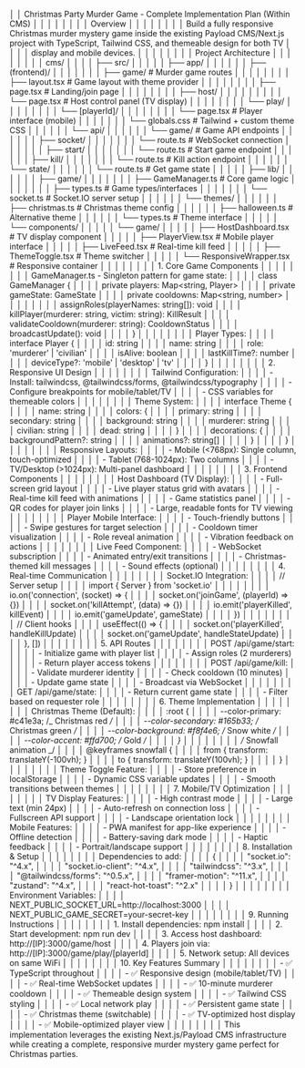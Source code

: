 │ │ Christmas Party Murder Game - Complete Implementation Plan (Within CMS) │ │
│ │ │ │
│ │ Overview │ │
│ │ │ │
│ │ Build a fully responsive Christmas murder mystery game inside the existing Payload CMS/Next.js project with TypeScript, Tailwind CSS, and themeable design for both TV │ │
│ │ display and mobile devices. │ │
│ │ │ │
│ │ Project Architecture │ │
│ │ │ │
│ │ cms/ │ │
│ │ ├── src/ │ │
│ │ │ ├── app/ │ │
│ │ │ │ ├── (frontend)/ │ │
│ │ │ │ │ ├── game/ # Murder game routes │ │
│ │ │ │ │ │ ├── layout.tsx # Game layout with theme provider │ │
│ │ │ │ │ │ ├── page.tsx # Landing/join page │ │
│ │ │ │ │ │ ├── host/ │ │
│ │ │ │ │ │ │ └── page.tsx # Host control panel (TV display) │ │
│ │ │ │ │ │ └── play/ │ │
│ │ │ │ │ │ └── [playerId]/ │ │
│ │ │ │ │ │ └── page.tsx # Player interface (mobile) │ │
│ │ │ │ │ └── globals.css # Tailwind + custom theme CSS │ │
│ │ │ │ └── api/ │ │
│ │ │ │ └── game/ # Game API endpoints │ │
│ │ │ │ ├── socket/ │ │
│ │ │ │ │ └── route.ts # WebSocket connection │ │
│ │ │ │ ├── start/ │ │
│ │ │ │ │ └── route.ts # Start game endpoint │ │
│ │ │ │ ├── kill/ │ │
│ │ │ │ │ └── route.ts # Kill action endpoint │ │
│ │ │ │ └── state/ │ │
│ │ │ │ └── route.ts # Get game state │ │
│ │ │ ├── lib/ │ │
│ │ │ │ ├── game/ │ │
│ │ │ │ │ ├── GameManager.ts # Core game logic │ │
│ │ │ │ │ ├── types.ts # Game types/interfaces │ │
│ │ │ │ │ └── socket.ts # Socket.IO server setup │ │
│ │ │ │ └── themes/ │ │
│ │ │ │ ├── christmas.ts # Christmas theme config │ │
│ │ │ │ ├── halloween.ts # Alternative theme │ │
│ │ │ │ └── types.ts # Theme interface │ │
│ │ │ └── components/ │ │
│ │ │ └── game/ │ │
│ │ │ ├── HostDashboard.tsx # TV display component │ │
│ │ │ ├── PlayerView.tsx # Mobile player interface │ │
│ │ │ ├── LiveFeed.tsx # Real-time kill feed │ │
│ │ │ ├── ThemeToggle.tsx # Theme switcher │ │
│ │ │ └── ResponsiveWrapper.tsx # Responsive container │ │
│ │ │ │
│ │ 1. Core Game Components │ │
│ │ │ │
│ │ GameManager.ts - Singleton pattern for game state: │ │
│ │ class GameManager { │ │
│ │ private players: Map<string, Player> │ │
│ │ private gameState: GameState │ │
│ │ private cooldowns: Map<string, number> │ │
│ │ │ │
│ │ assignRoles(playerNames: string[]): void │ │
│ │ killPlayer(murderer: string, victim: string): KillResult │ │
│ │ validateCooldown(murderer: string): CooldownStatus │ │
│ │ broadcastUpdate(): void │ │
│ │ } │ │
│ │ │ │
│ │ Player Types: │ │
│ │ interface Player { │ │
│ │ id: string │ │
│ │ name: string │ │
│ │ role: 'murderer' | 'civilian' │ │
│ │ isAlive: boolean │ │
│ │ lastKillTime?: number │ │
│ │ deviceType?: 'mobile' | 'desktop' | 'tv' │ │
│ │ } │ │
│ │ │ │
│ │ 2. Responsive UI Design │ │
│ │ │ │
│ │ Tailwind Configuration: │ │
│ │ - Install: tailwindcss, @tailwindcss/forms, @tailwindcss/typography │ │
│ │ - Configure breakpoints for mobile/tablet/TV │ │
│ │ - CSS variables for themeable colors │ │
│ │ │ │
│ │ Theme System: │ │
│ │ interface Theme { │ │
│ │ name: string │ │
│ │ colors: { │ │
│ │ primary: string │ │
│ │ secondary: string │ │
│ │ background: string │ │
│ │ murderer: string │ │
│ │ civilian: string │ │
│ │ dead: string │ │
│ │ } │ │
│ │ decorations: { │ │
│ │ backgroundPattern?: string │ │
│ │ animations?: string[] │ │
│ │ } │ │
│ │ } │ │
│ │ │ │
│ │ Responsive Layouts: │ │
│ │ - Mobile (<768px): Single column, touch-optimized │ │
│ │ - Tablet (768-1024px): Two columns │ │
│ │ - TV/Desktop (>1024px): Multi-panel dashboard │ │
│ │ │ │
│ │ 3. Frontend Components │ │
│ │ │ │
│ │ Host Dashboard (TV Display): │ │
│ │ - Full-screen grid layout │ │
│ │ - Live player status grid with avatars │ │
│ │ - Real-time kill feed with animations │ │
│ │ - Game statistics panel │ │
│ │ - QR codes for player join links │ │
│ │ - Large, readable fonts for TV viewing │ │
│ │ │ │
│ │ Player Mobile Interface: │ │
│ │ - Touch-friendly buttons │ │
│ │ - Swipe gestures for target selection │ │
│ │ - Cooldown timer visualization │ │
│ │ - Role reveal animation │ │
│ │ - Vibration feedback on actions │ │
│ │ │ │
│ │ Live Feed Component: │ │
│ │ - WebSocket subscription │ │
│ │ - Animated entry/exit transitions │ │
│ │ - Christmas-themed kill messages │ │
│ │ - Sound effects (optional) │ │
│ │ │ │
│ │ 4. Real-time Communication │ │
│ │ │ │
│ │ Socket.IO Integration: │ │
│ │ // Server setup │ │
│ │ import { Server } from 'socket.io' │ │
│ │ │ │
│ │ io.on('connection', (socket) => { │ │
│ │ socket.on('joinGame', (playerId) => {}) │ │
│ │ socket.on('killAttempt', (data) => {}) │ │
│ │ io.emit('playerKilled', killEvent) │ │
│ │ io.emit('gameUpdate', gameState) │ │
│ │ }) │ │
│ │ │ │
│ │ // Client hooks │ │
│ │ useEffect(() => { │ │
│ │ socket.on('playerKilled', handleKillUpdate) │ │
│ │ socket.on('gameUpdate', handleStateUpdate) │ │
│ │ }, []) │ │
│ │ │ │
│ │ 5. API Routes │ │
│ │ │ │
│ │ POST /api/game/start: │ │
│ │ - Initialize game with player list │ │
│ │ - Assign roles (2 murderers) │ │
│ │ - Return player access tokens │ │
│ │ │ │
│ │ POST /api/game/kill: │ │
│ │ - Validate murderer identity │ │
│ │ - Check cooldown (10 minutes) │ │
│ │ - Update game state │ │
│ │ - Broadcast via WebSocket │ │
│ │ │ │
│ │ GET /api/game/state: │ │
│ │ - Return current game state │ │
│ │ - Filter based on requester role │ │
│ │ │ │
│ │ 6. Theme Implementation │ │
│ │ │ │
│ │ Christmas Theme (Default): │ │
│ │ :root { │ │
│ │ --color-primary: #c41e3a; /_ Christmas red _/ │ │
│ │ --color-secondary: #165b33; /_ Christmas green _/ │ │
│ │ --color-background: #f8f4e6; /_ Snow white _/ │ │
│ │ --color-accent: #ffd700; /_ Gold _/ │ │
│ │ } │ │
│ │ │ │
│ │ /_ Snowfall animation _/ │ │
│ │ @keyframes snowfall { │ │
│ │ from { transform: translateY(-100vh); } │ │
│ │ to { transform: translateY(100vh); } │ │
│ │ } │ │
│ │ │ │
│ │ Theme Toggle Feature: │ │
│ │ - Store preference in localStorage │ │
│ │ - Dynamic CSS variable updates │ │
│ │ - Smooth transitions between themes │ │
│ │ │ │
│ │ 7. Mobile/TV Optimization │ │
│ │ │ │
│ │ TV Display Features: │ │
│ │ - High contrast mode │ │
│ │ - Large text (min 24px) │ │
│ │ - Auto-refresh on connection loss │ │
│ │ - Fullscreen API support │ │
│ │ - Landscape orientation lock │ │
│ │ │ │
│ │ Mobile Features: │ │
│ │ - PWA manifest for app-like experience │ │
│ │ - Offline detection │ │
│ │ - Battery-saving dark mode │ │
│ │ - Haptic feedback │ │
│ │ - Portrait/landscape support │ │
│ │ │ │
│ │ 8. Installation & Setup │ │
│ │ │ │
│ │ Dependencies to add: │ │
│ │ { │ │
│ │ "socket.io": "^4.x", │ │
│ │ "socket.io-client": "^4.x", │ │
│ │ "tailwindcss": "^3.x", │ │
│ │ "@tailwindcss/forms": "^0.5.x", │ │
│ │ "framer-motion": "^11.x", │ │
│ │ "zustand": "^4.x", │ │
│ │ "react-hot-toast": "^2.x" │ │
│ │ } │ │
│ │ │ │
│ │ Environment Variables: │ │
│ │ NEXT_PUBLIC_SOCKET_URL=http://localhost:3000 │ │
│ │ NEXT_PUBLIC_GAME_SECRET=your-secret-key │ │
│ │ │ │
│ │ 9. Running Instructions │ │
│ │ │ │
│ │ 1. Install dependencies: npm install │ │
│ │ 2. Start development: npm run dev │ │
│ │ 3. Access host dashboard: http://[IP]:3000/game/host │ │
│ │ 4. Players join via: http://[IP]:3000/game/play/[playerId] │ │
│ │ 5. Network setup: All devices on same WiFi │ │
│ │ │ │
│ │ 10. Key Features Summary │ │
│ │ │ │
│ │ - ✅ TypeScript throughout │ │
│ │ - ✅ Responsive design (mobile/tablet/TV) │ │
│ │ - ✅ Real-time WebSocket updates │ │
│ │ - ✅ 10-minute murderer cooldown │ │
│ │ - ✅ Themeable design system │ │
│ │ - ✅ Tailwind CSS styling │ │
│ │ - ✅ Local network play │ │
│ │ - ✅ Persistent game state │ │
│ │ - ✅ Christmas theme (switchable) │ │
│ │ - ✅ TV-optimized host display │ │
│ │ - ✅ Mobile-optimized player view │ │
│ │ │ │
│ │ This implementation leverages the existing Next.js/Payload CMS infrastructure while creating a complete, responsive murder mystery game perfect for Christmas parties.
